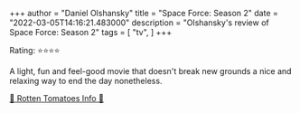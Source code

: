 +++
author = "Daniel Olshansky"
title = "Space Force: Season 2"
date = "2022-03-05T14:16:21.483000"
description = "Olshansky's review of Space Force: Season 2"
tags = [
    "tv",
]
+++

Rating: ⭐⭐⭐⭐

A light, fun and feel-good movie that doesn't break new grounds a nice and relaxing way to end the day nonetheless.

[🍅 Rotten Tomatoes Info 🍅](https://www.rottentomatoes.com//tv/space_force/s02)